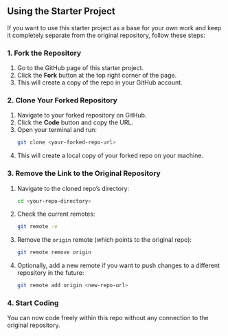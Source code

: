 ## Using the Starter Project

If you want to use this starter project as a base for your own work and keep it completely separate from the original repository, follow these steps:

### 1. Fork the Repository

1. Go to the GitHub page of this starter project.
2. Click the **Fork** button at the top right corner of the page.
3. This will create a copy of the repo in your GitHub account.

### 2. Clone Your Forked Repository

1. Navigate to your forked repository on GitHub.
2. Click the **Code** button and copy the URL.
3. Open your terminal and run:
    ```bash
    git clone <your-forked-repo-url>
    ```
4. This will create a local copy of your forked repo on your machine.

### 3. Remove the Link to the Original Repository

1. Navigate to the cloned repo’s directory:
    ```bash
    cd <your-repo-directory>
    ```
2. Check the current remotes:
    ```bash
    git remote -v
    ```
3. Remove the `origin` remote (which points to the original repo):
    ```bash
    git remote remove origin
    ```
4. Optionally, add a new remote if you want to push changes to a different repository in the future:
    ```bash
    git remote add origin <new-repo-url>
    ```

### 4. Start Coding

You can now code freely within this repo without any connection to the original repository.
